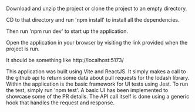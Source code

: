 Download and unzip the project or clone the project to an empty directory.

CD to that directory and run 'npm install' to install all the dependencies.

Then run 'npm run dev' to start up the application.

Open the application in your browser by visiting the link provided when the project is run.

It should be something like http://localhost:5173/




This application was built using Vite and ReactJS.
It simply makes a call to the github api to return some data about pull requests for the lodash library.
Within the application is the basic framework for UI tests using Jest.  To run the test, simply run 'npm test'.
A basic UI has been implemented to showcase some of the PR details.
The API call itself is done using a generic hook that handles the request and response.
